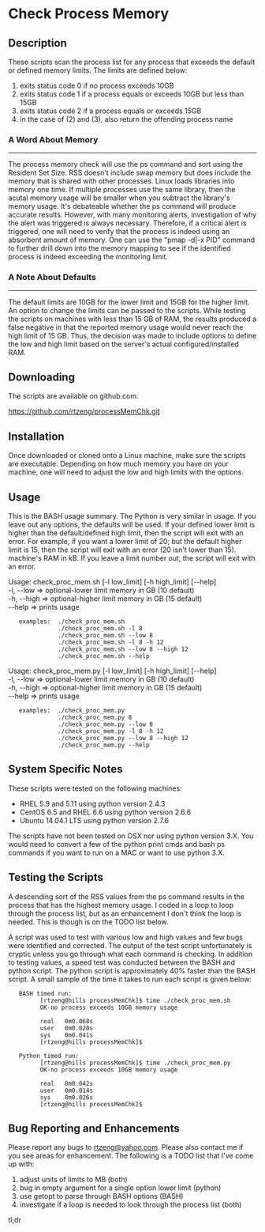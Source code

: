 Check Process Memory
====================


Description
-----------

These scripts scan the process list for any process that exceeds the default or
defined memory limits.  The limits are defined below: 
  1. exits status code 0 if no process exceeds 10GB
  2. exits status code 1 if a process equals or exceeds 10GB but less than 15GB
  3. exits status code 2 if a process equals or exceeds 15GB
  4. in the case of (2) and (3), also return the offending process name

### A Word About Memory
-----------------------
The process memory check will use the ps command and sort using the Resident
Set Size. RSS doesn't include swap memory but does include the memory
that is shared with other processes. Linux loads libraries into memory one time.
If multiple processes use the same library, then the acutal memory usage will
be smaller when you subtract the library's memory usage. It's debateable
whether the ps command will produce accurate results. However, with many
monitoring alerts, investigation of why the alert was triggered is always
necessary. Therefore, if a critical alert is triggered, one will need to 
verify that the process is indeed using an absorbent amount of memory. One can
use the "pmap -d|-x PID" command to further drill down into the memory mapping
to see if the identified process is indeed exceeding the monitoring limit.

### A Note About Defaults
-------------------------
The default limits are 10GB for the lower limit and 15GB for the higher limit.
An option to change the limits can be passed to the scripts. While testing the
scripts on machines with less than 15 GB of RAM, the results produced a false
negative in that the reported memory usage would never reach the high limit of
15 GB. Thus, the decision was made to include options to define the low and
high limit based on the server's actual configured/installed RAM.


Downloading
-----------

The scripts are available on github.com.

  https://github.com/rtzeng/processMemChk.git


Installation
------------

Once downloaded or cloned onto a Linux machine, make sure the scripts are
executable. Depending on how much memory you have on your machine, one will
need to adjust the low and high limits with the options.


Usage
-----

This is the BASH usage summary. The Python is very similar in usage. If you
leave out any options, the defaults will be used. If your defined lower limit
is higher than the default/defined high limit, then the script will exit with
an error. For example, if you want a lower limit of 20; but the default higher
limit is 15, then the script will exit with an error (20 isn't lower than 15).
machine's RAM in kB. If you leave a limit number out, the script will exit with
an error.

Usage: check_proc_mem.sh [-l low_limit] [-h high_limit] [--help]  
    -l, --low   => optional-lower limit memory in GB (10 default)  
    -h, --high  => optional-higher limit memory in GB (15 default)  
    --help      => prints usage  

       examples:  ./check_proc_mem.sh
                  ./check_proc_mem.sh -l 8
                  ./check_proc_mem.sh --low 8
                  ./check_proc_mem.sh -l 8 -h 12
                  ./check_proc_mem.sh --low 8 --high 12
                  ./check_proc_mem.sh --help

Usage: check_proc_mem.py [-l low_limit] [-h high_limit] [--help]  
     -l, --low   => optional-lower limit memory in GB (10 default)  
     -h, --high  => optional-higher limit memory in GB (15 default)  
     --help      => prints usage  

       examples:  ./check_proc_mem.py
                  ./check_proc_mem.py 8
                  ./check_proc_mem.py --low 8
                  ./check_proc_mem.py -l 8 -h 12
                  ./check_proc_mem.py --low 8 --high 12
                  ./check_proc_mem.py --help


System Specific Notes
---------------------

These scripts were tested on the following machines:
  * RHEL 5.9 and 5.11 using python version 2.4.3
  * CentOS 6.5 and RHEL 6.6 using python version 2.6.6
  * Ubuntu 14.04.1 LTS using python version 2.7.6

The scripts have not been tested on OSX nor using python version 3.X. You would
need to convert a few of the python print cmds and bash ps commands if you
want to run on a MAC or want to use python 3.X.


Testing the Scripts
-------------------

A descending sort of the RSS values from the ps command results in the process
that has the highest memory usage. I coded in a loop to loop through the
process list, but as an enhancement I don't think the loop is needed. This
is though is on the TODO list below.

A script was used to test with various low and high values and few bugs were
identified and corrected. The output of the test script unfortunately is 
cryptic unless you go through what each command is checking. In addition to
testing values, a speed test was conducted between the BASH and python script.
The python script is approximately 40% faster than the BASH script. A small
sample of the time it takes to run each script is given below:

       BASH timed run:
             [rtzeng@hills processMemChk]$ time ./check_proc_mem.sh
             OK-no process exceeds 10GB memory usage
             
             real	0m0.068s
             user	0m0.020s
             sys	0m0.041s
             [rtzeng@hills processMemChk]$

       Python timed run:
             [rtzeng@hills processMemChk]$ time ./check_proc_mem.py
             OK-no process exceeds 10GB memory usage
             
             real	0m0.042s
             user	0m0.014s
             sys	0m0.026s
             [rtzeng@hills processMemChk]$


Bug Reporting and Enhancements
------------------------------

Please report any bugs to <rtzeng@yahoo.com>. Please also contact me if you see
areas for enhancement. The following is a TODO list that I've come up with:
  1. adjust units of limits to MB (both)
  2. bug in empty argument for a single option lower limit (python)
  3. use getopt to parse through BASH options (BASH)
  4. investigate if a loop is needed to look through the process list (both)

tl;dr
